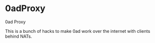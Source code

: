 # 0adProxy
0ad Proxy


This is a bunch of hacks to make 0ad work over the internet with clients behind NATs.
